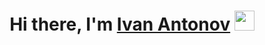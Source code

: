 <h1 align="center">Hi there, I'm <a href="https://goo.su/oGOqm3s" target="_blank">Ivan Antonov</a> 
<img src="https://github.com/blackcater/blackcater/raw/main/images/Hi.gif" height="32"/></h1>
